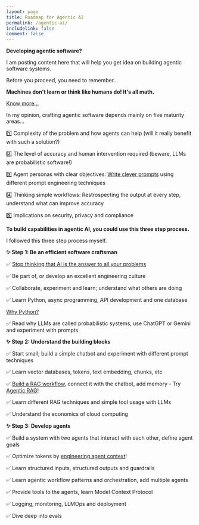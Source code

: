 ```yaml
---
layout: page
title: Roadmap for Agentic AI
permalink: /agentic-ai/
includelink: false
comment: false
---
```


**Developing agentic software?**

I am posting content here that will help you get idea on building agentic software systems.

Before you proceed, you need to remember...

**Machines don't learn or think like humans do! It's all math.**

<a href="/2025/04/24/smart-machines/">Know more...</a>

In my opinion, crafting agentic software depends mainly on five maturity areas...

1️⃣ Complexity of the problem and how agents can help (will it really benefit with such a solution?)

2️⃣ The level of accuracy and human intervention required (beware, LLMs are probabilistic software!)

3️⃣ Agent personas with clear objectives: <a href="/2025/03/16/llm-bayes-theorem/">Write clever prompts</a> using different prompt engineering techniques

4️⃣ Thinking simple workflows: Restrospecting the output at every step, understand what can improve accuracy

5️⃣ Implications on security, privacy and compliance

**To build capabilities in agentic AI, you could use this three step process.**

I followed this three step process myself.

**✨ Step 1: Be an efficient software craftsman**

✅ <a href="/2025/07/22/gen-ai-benefits/">Stop thinking that AI is the answer to all your problems</a>

✅ Be part of, or develop an excellent engineering culture

✅ Collaborate, experiment and learn; understand what others are doing

✅ Learn Python, async programming, API development and one database

<a href="#">Why Python?</a>

✅ Read why LLMs are called probabilistic systems, use ChatGPT or Gemini and experiment with prompts

**✨ Step 2: Understand the building blocks**

✅ Start small; build a simple chatbot and experiment with different prompt techniques

✅ Learn vector databases, tokens, text embedding, chunks, etc

✅ <a href="https://www.youtube.com/watch?v=qN_2fnOPY-M">Build a RAG workflow</a>, connect it with the chatbot, add memory - Try <a href="https://www.ibm.com/think/topics/agentic-rag">Agentic RAG</a>!

✅ Learn different RAG techniques and simple tool usage with LLMs

✅ Understand the economics of cloud computing


**✨ Step 3: Develop agents**

✅ Build a system with two agents that interact with each other, define agent goals

✅ Optimize tokens by <a href="/2025/10/04/prompt-vs-context/">engineering agent context</a>!

✅ Learn structured inputs, structured outputs and guardrails

✅ Learn agentic workflow patterns and orchestration, add multiple agents

✅ Provide tools to the agents, learn Model Context Protocol

✅ Logging, monitoring, LLMOps and deployment

✅ Dive deep into evals
